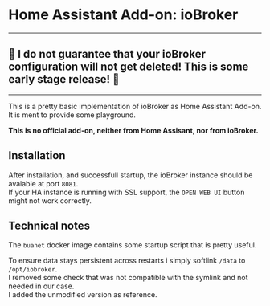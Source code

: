 # Home Assistant Add-on: ioBroker

---
## 🚨 I do not guarantee that your ioBroker configuration will not get deleted! This is some early stage release! 🚨
---

This is a pretty basic implementation of ioBroker as Home Assistant Add-on. 
It is ment to provide some playground.

**This is no official add-on, neither from Home Assisant, nor from ioBroker.**

## Installation
After installation, and successfull startup, the ioBroker instance should be avaiable at port `8081`.  
If your HA instance is running with SSL support, the `OPEN WEB UI` button might not work correctly.  

## Technical notes
The `buanet` docker image contains some startup script that is pretty useful.

To ensure data stays persistent across restarts i simply softlink `/data` to `/opt/iobroker`.  
I removed some check that was not compatible with the symlink and not needed in our case.  
I added the unmodified version as reference.